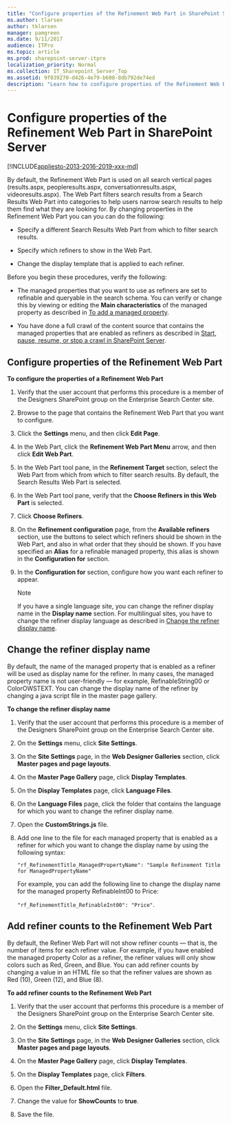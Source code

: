 ```yaml
---
title: "Configure properties of the Refinement Web Part in SharePoint Server"
ms.author: tlarsen
author: tklarsen
manager: pamgreen
ms.date: 9/11/2017
audience: ITPro
ms.topic: article
ms.prod: sharepoint-server-itpro
localization_priority: Normal
ms.collection: IT_Sharepoint_Server_Top
ms.assetid: 9f039270-d426-4e79-b608-8db792de74ed
description: "Learn how to configure properties of the Refinement Web Part, how to display refiner counts, and how to change the refiner display name."
---
```


# Configure properties of the Refinement Web Part in SharePoint Server

[!INCLUDE[appliesto-2013-2016-2019-xxx-md](../includes/appliesto-2013-2016-2019-xxx-md.md)]
  
By default, the Refinement Web Part is used on all search vertical pages (results.aspx, peopleresults.aspx, conversationresults.aspx, videoresults.aspx). The Web Part filters search results from a Search Results Web Part into categories to help users narrow search results to help them find what they are looking for. By changing properties in the Refinement Web Part you can you can do the following:
  
- Specify a different Search Results Web Part from which to filter search results.
    
- Specify which refiners to show in the Web Part.
    
- Change the display template that is applied to each refiner.
    
Before you begin these procedures, verify the following:
  
- The managed properties that you want to use as refiners are set to refinable and queryable in the search schema. You can verify or change this by viewing or editing the **Main characteristics** of the managed property as described in [To add a managed property](manage-the-search-schema.md#proc2).
    
- You have done a full crawl of the content source that contains the managed properties that are enabled as refiners as described in [Start, pause, resume, or stop a crawl in SharePoint Server](start-pause-resume-or-stop-a-crawl.md).
    
    
## Configure properties of the Refinement Web Part
<a name="BKMK_Configure"> </a>

 **To configure the properties of a Refinement Web Part**
  
1. Verify that the user account that performs this procedure is a member of the Designers SharePoint group on the Enterprise Search Center site.
    
2. Browse to the page that contains the Refinement Web Part that you want to configure.
    
3. Click the **Settings** menu, and then click **Edit Page**.
    
4. In the Web Part, click the **Refinement Web Part Menu** arrow, and then click **Edit Web Part**. 
    
5. In the Web Part tool pane, in the **Refinement Target** section, select the Web Part from which from which to filter search results. By default, the Search Results Web Part is selected. 
    
6. In the Web Part tool pane, verify that the **Choose Refiners in this Web Part** is selected. 
    
7. Click **Choose Refiners**.
    
8. On the **Refinement configuration** page, from the **Available refiners** section, use the buttons to select which refiners should be shown in the Web Part, and also in what order that they should be shown. If you have specified an **Alias** for a refinable managed property, this alias is shown in the **Configuration for** section. 
    
9. In the **Configuration for** section, configure how you want each refiner to appear. 
    
    > [!NOTE]
    > If you have a single language site, you can change the refiner display name in the **Display name** section. For multilingual sites, you have to change the refiner display language as described in [Change the refiner display name](configure-properties-of-the-refinement-web-part.md#BKMK_DisplayName). 
  
## Change the refiner display name
<a name="BKMK_DisplayName"> </a>

By default, the name of the managed property that is enabled as a refiner will be used as display name for the refiner. In many cases, the managed property name is not user-friendly — for example, RefinableString00 or ColorOWSTEXT. You can change the display name of the refiner by changing a java script file in the master page gallery.
  
 **To change the refiner display name**
  
1.  Verify that the user account that performs this procedure is a member of the Designers SharePoint group on the Enterprise Search Center site. 
    
2. On the **Settings** menu, click **Site Settings**.
    
3. On the **Site Settings** page, in the **Web Designer Galleries** section, click **Master pages and page layouts**. 
    
4. On the **Master Page Gallery** page, click **Display Templates**.
    
5. On the **Display Templates** page, click **Language Files**.
    
6. On the **Language Files** page, click the folder that contains the language for which you want to change the refiner display name. 
    
7. Open the **CustomStrings.js** file. 
    
8. Add one line to the file for each managed property that is enabled as a refiner for which you want to change the display name by using the following syntax: 
    
     `"rf_RefinementTitle_ManagedPropertyName": "Sample Refinement Title for ManagedPropertyName"`
    
    For example, you can add the following line to change the display name for the managed property RefinableInt00 to Price: 
    
     `"rf_RefinementTitle_RefinableInt00": "Price"`.
    
## Add refiner counts to the Refinement Web Part
<a name="BKMK_AddRefinerCounts"> </a>

By default, the Refiner Web Part will not show refiner counts — that is, the number of items for each refiner value. For example, if you have enabled the managed property Color as a refiner, the refiner values will only show colors such as Red, Green, and Blue. You can add refiner counts by changing a value in an HTML file so that the refiner values are shown as Red (10), Green (12), and Blue (8).
  
 **To add refiner counts to the Refinement Web Part**
  
1.  Verify that the user account that performs this procedure is a member of the Designers SharePoint group on the Enterprise Search Center site. 
    
2. On the **Settings** menu, click **Site Settings**.
    
3. On the **Site Settings** page, in the **Web Designer Galleries** section, click **Master pages and page layouts**. 
    
4. On the **Master Page Gallery** page, click **Display Templates**.
    
5. On the **Display Templates** page, click **Filters**.
    
6. Open the **Filter_Default.html** file. 
    
7. Change the value for **ShowCounts** to **true**.
    
8. Save the file.
    

